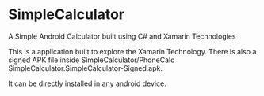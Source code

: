 # SimpleCalculator
A Simple Android Calculator built using C# and Xamarin Technologies

This is a application built to explore the Xamarin Technology.
There is also a signed APK file inside SimpleCalculator/PhoneCalc
SimpleCalculator.SimpleCalculator-Signed.apk.

It can be directly installed in any android device.
